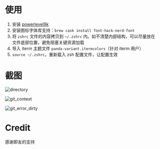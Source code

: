 # 使用

1. 安装 [powerlevel9k](https://github.com/bhilburn/powerlevel9k)
2. 安装图标字体库支持：`brew cask install font-hack-nerd-font`
3. 将 `zshrc` 文件的内容拷贝到 `~/.zshrc` 内。如不清楚内部结构，可以尽量放在文件底部位置，避免阻塞关键资源加载
4. 导入 iterm 主题文件 `panda-variant.itermcolors`（针对 iterm 用户）
5. `source ~/.zshrc`，重新载入 zsh 配置文件，让配置生效

# 截图

![directory](https://raw.githubusercontent.com/pot-code/matrix-zsh-theme/master/screenshots/directory.png)

![git_context](https://raw.githubusercontent.com/pot-code/matrix-zsh-theme/master/screenshots/git_context.png)

![git_error_dirty](https://raw.githubusercontent.com/pot-code/matrix-zsh-theme/master/screenshots/git_error_dirty.png)

# Credit

感谢即友的支持
